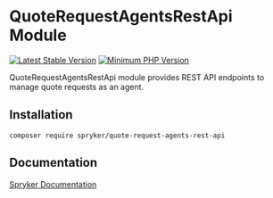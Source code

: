 # QuoteRequestAgentsRestApi Module
[![Latest Stable Version](https://poser.pugx.org/spryker/quote-request-agents-rest-api/v/stable.svg)](https://packagist.org/packages/spryker/quote-request-agents-rest-api)
[![Minimum PHP Version](https://img.shields.io/badge/php-%3E%3D%208.3-8892BF.svg)](https://php.net/)

QuoteRequestAgentsRestApi module provides REST API endpoints to manage quote requests as an agent.

## Installation

```
composer require spryker/quote-request-agents-rest-api
```

## Documentation

[Spryker Documentation](https://docs.spryker.com)
